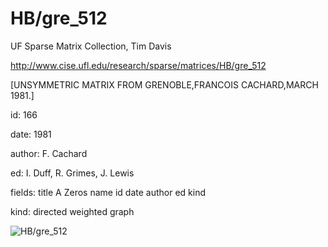 # HB/gre_512

 UF Sparse Matrix Collection, Tim Davis

 http://www.cise.ufl.edu/research/sparse/matrices/HB/gre_512

 [UNSYMMETRIC MATRIX FROM GRENOBLE,FRANCOIS CACHARD,MARCH 1981.]

 id: 166

 date: 1981

 author: F. Cachard

 ed: I. Duff, R. Grimes, J. Lewis

 fields: title A Zeros name id date author ed kind

 kind: directed weighted graph

![HB/gre_512](http://www2.research.att.com/~yifanhu/GALLERY/GRAPHS/GIF_SMALL/HB@gre_512.gif)